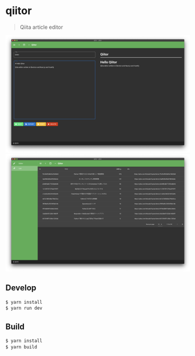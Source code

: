# qiitor

> Qiita article editor

![](screen_shot1.png)
![](screen_shot2.png)


## Develop
```bash
$ yarn install
$ yarn run dev
```

## Build
```bash
$ yarn install
$ yarn build
```
